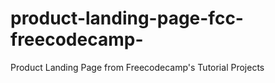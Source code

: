 # product-landing-page-fcc-freecodecamp-
Product Landing Page from Freecodecamp's Tutorial Projects
